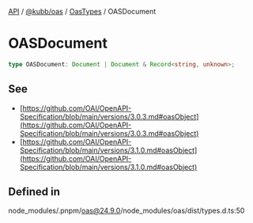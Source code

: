 [API](../../../../../packages.md) / [@kubb/oas](../../../index.md) / [OasTypes](../index.md) / OASDocument

# OASDocument

```ts
type OASDocument: Document | Document & Record<string, unknown>;
```

## See

 - [https://github.com/OAI/OpenAPI-Specification/blob/main/versions/3.0.3.md#oasObject](https://github.com/OAI/OpenAPI-Specification/blob/main/versions/3.0.3.md#oasObject)
 - [https://github.com/OAI/OpenAPI-Specification/blob/main/versions/3.1.0.md#oasObject](https://github.com/OAI/OpenAPI-Specification/blob/main/versions/3.1.0.md#oasObject)

## Defined in

node\_modules/.pnpm/oas@24.9.0/node\_modules/oas/dist/types.d.ts:50
